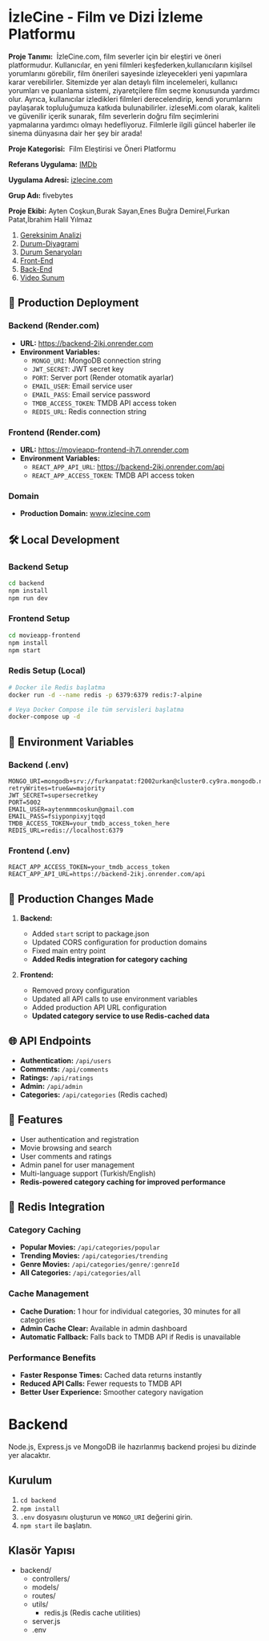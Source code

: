 # İzleCine - Film ve Dizi İzleme Platformu

**Proje Tanımı:**  İzleCine.com, film severler için bir eleştiri ve öneri platformudur. Kullanıcılar, en yeni filmleri keşfederken,kullanıcıların kişilsel yorumlarını görebilir, film önerileri sayesinde izleyecekleri yeni yapımlara karar verebilirler. Sitemizde yer alan detaylı film incelemeleri, kullanıcı yorumları ve puanlama sistemi, ziyaretçilere film seçme konusunda yardımcı olur. Ayrıca, kullanıcılar izledikleri filmleri derecelendirip, kendi yorumlarını paylaşarak topluluğumuza katkıda bulunabilirler. izleseMi.com olarak, kaliteli ve güvenilir içerik sunarak, film severlerin doğru film seçimlerini yapmalarına yardımcı olmayı hedefliyoruz. Filmlerle ilgili güncel haberler ile sinema dünyasına dair her şey bir arada!

**Proje Kategorisi:**  Film Eleştirisi ve Öneri Platformu

**Referans Uygulama:** [IMDb](https://www.imdb.com/)

**Uygulama Adresi:** [izlecine.com](https://www.izlecine.com/)

**Grup Adı:** fivebytes

**Proje Ekibi:** Ayten Coşkun,Burak Sayan,Enes Buğra Demirel,Furkan Patat,İbrahim Halil Yılmaz

1. [Gereksinim Analizi](Gereksinim-Analizi.md)
2. [Durum-Diyagrami](Durum-Diyagrami.md)
3. [Durum Senaryoları](Durum-Senaryoları.md)
4. [Front-End](movieapp-frontend)
5. [Back-End](backend)
6. [Video Sunum](Sunum.md)


## 🚀 Production Deployment

### Backend (Render.com)
- **URL:** https://backend-2ikj.onrender.com
- **Environment Variables:**
  - `MONGO_URI`: MongoDB connection string
  - `JWT_SECRET`: JWT secret key
  - `PORT`: Server port (Render otomatik ayarlar)
  - `EMAIL_USER`: Email service user
  - `EMAIL_PASS`: Email service password
  - `TMDB_ACCESS_TOKEN`: TMDB API access token
  - `REDIS_URL`: Redis connection string

### Frontend (Render.com)
- **URL:** https://movieapp-frontend-ih7l.onrender.com
- **Environment Variables:**
  - `REACT_APP_API_URL`: https://backend-2ikj.onrender.com/api
  - `REACT_APP_ACCESS_TOKEN`: TMDB API access token

### Domain
- **Production Domain:** www.izlecine.com

## 🛠️ Local Development

### Backend Setup
```bash
cd backend
npm install
npm run dev
```

### Frontend Setup
```bash
cd movieapp-frontend
npm install
npm start
```

### Redis Setup (Local)
```bash
# Docker ile Redis başlatma
docker run -d --name redis -p 6379:6379 redis:7-alpine

# Veya Docker Compose ile tüm servisleri başlatma
docker-compose up -d
```

## 📝 Environment Variables

### Backend (.env)
```
MONGO_URI=mongodb+srv://furkanpatat:f2002urkan@cluster0.cy9ra.mongodb.net/izlecine?retryWrites=true&w=majority
JWT_SECRET=supersecretkey
PORT=5002
EMAIL_USER=aytenmmmcoskun@gmail.com
EMAIL_PASS=fsiyponpixyjtqqd
TMDB_ACCESS_TOKEN=your_tmdb_access_token_here
REDIS_URL=redis://localhost:6379
```

### Frontend (.env)
```
REACT_APP_ACCESS_TOKEN=your_tmdb_access_token
REACT_APP_API_URL=https://backend-2ikj.onrender.com/api
```

## 🔧 Production Changes Made

1. **Backend:**
   - Added `start` script to package.json
   - Updated CORS configuration for production domains
   - Fixed main entry point
   - **Added Redis integration for category caching**

2. **Frontend:**
   - Removed proxy configuration
   - Updated all API calls to use environment variables
   - Added production API URL configuration
   - **Updated category service to use Redis-cached data**

## 🌐 API Endpoints

- **Authentication:** `/api/users`
- **Comments:** `/api/comments`
- **Ratings:** `/api/ratings`
- **Admin:** `/api/admin`
- **Categories:** `/api/categories` (Redis cached)

## 📱 Features

- User authentication and registration
- Movie browsing and search
- User comments and ratings
- Admin panel for user management
- Multi-language support (Turkish/English)
- **Redis-powered category caching for improved performance**

## 🔄 Redis Integration

### Category Caching
- **Popular Movies:** `/api/categories/popular`
- **Trending Movies:** `/api/categories/trending`
- **Genre Movies:** `/api/categories/genre/:genreId`
- **All Categories:** `/api/categories/all`

### Cache Management
- **Cache Duration:** 1 hour for individual categories, 30 minutes for all categories
- **Admin Cache Clear:** Available in admin dashboard
- **Automatic Fallback:** Falls back to TMDB API if Redis is unavailable

### Performance Benefits
- **Faster Response Times:** Cached data returns instantly
- **Reduced API Calls:** Fewer requests to TMDB API
- **Better User Experience:** Smoother category navigation



# Backend

Node.js, Express.js ve MongoDB ile hazırlanmış backend projesi bu dizinde yer alacaktır.

## Kurulum

1. `cd backend`
2. `npm install`
3. `.env` dosyasını oluşturun ve `MONGO_URI` değerini girin.
4. `npm start` ile başlatın.

## Klasör Yapısı

- backend/
  - controllers/
  - models/
  - routes/
  - utils/
    - redis.js (Redis cache utilities)
  - server.js
  - .env
